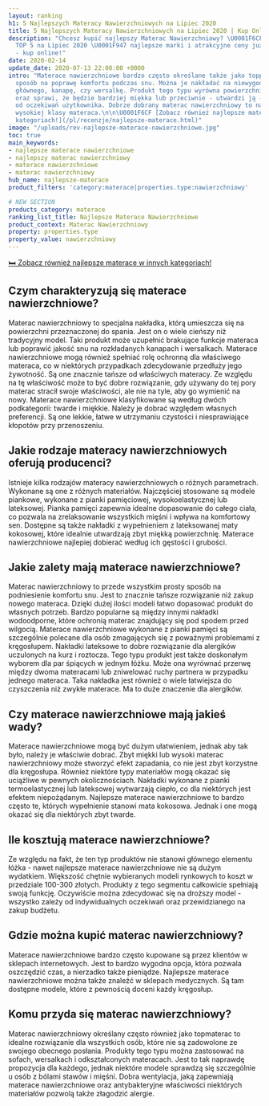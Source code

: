 ```yaml
---
layout: ranking
h1: 5 Najlepszych Materacy Nawierzchniowych na Lipiec 2020
title: 5 Najlepszych Materacy Nawierzchniowych na Lipiec 2020 | Kup Online
description: "Chcesz kupić najlepszy Materac Nawierzchniowy? \U0001F6CF️ Sprawdź Ranking
  TOP 5 na Lipiec 2020 \U0001F947 najlepsze marki i atrakcyjne ceny już od 359 złotych
  - kup online!"
date: 2020-02-14
update_date: 2020-07-13 22:00:00 +0000
intro: "Materace nawierzchniowe bardzo często określane także jako toppery to świetny
  sposób na poprawę komfortu podczas snu. Można je nakładać na niewygodny model materaca
  głównego, kanapę, czy wersalkę. Produkt tego typu wyrówna powierzchnię posłania
  oraz sprawi, że będzie bardziej miękka lub przeciwnie - utwardzi ją - w zależności
  od oczekiwań użytkownika. Dobrze dobrany materac nawierzchniowy to namiastka prawdziwego,
  wysokiej klasy materaca.\n\n\U0001F6CF️ [Zobacz również najlepsze materace w innych
  kategoriach!](/pl/recenzje/najlepsze-materace.html)"
image: "/uploads/rev-najlepsze-materace-nawierzchniowe.jpg"
toc: true
main_keywords:
- najlepsze materace nawierzchniowe
- najlepszy materac nawierzchniowy
- materace nawierzchniowe
- materac nawierzchniowy
hub_name: najlepsze-materace
product_filters: 'category:materace|properties.type:nawierzchniowy'

# NEW SECTION
products_category: materace
ranking_list_title: Najlepsze Materace Nawierzchniowe
product_context: Materac Nawierzchniowy
property: properties.type
property_value: nawierzchniowy
---
```


[🛏️ Zobacz również najlepsze materace w innych kategoriach!](/pl/recenzje/najlepsze-materace.html)

## Czym charakteryzują się materace nawierzchniowe?

Materac nawierzchniowy to specjalna nakładka, którą umieszcza się na powierzchni przeznaczonej do spania. Jest on o wiele cieńszy niż tradycyjny model. Taki produkt może uzupełnić brakujące funkcje materaca lub poprawić jakość snu na rozkładanych kanapach i wersalkach. Materace nawierzchniowe mogą również spełniać rolę ochronną dla właściwego materaca, co w niektórych przypadkach zdecydowanie przedłuży jego żywotność. Są one znacznie tańsze od właściwych materacy. Ze względu na tę właściwość może to być dobre rozwiązanie, gdy używany do tej pory materac stracił swoje właściwości, ale nie na tyle, aby go wymienić na nowy. Materace nawierzchniowe klasyfikowane są według dwóch podkategorii: twarde i miękkie. Należy je dobrać względem własnych preferencji. Są one lekkie, łatwe w utrzymaniu czystości i niesprawiające kłopotów przy przenoszeniu.

## Jakie rodzaje materacy nawierzchniowych oferują producenci?

Istnieje kilka rodzajów materacy nawierzchniowych o różnych parametrach. Wykonane są one z różnych materiałów. Najczęściej stosowane są modele piankowe, wykonane z pianki pamięciowej, wysokoelastycznej lub lateksowej. Pianka pamięci zapewnia idealne dopasowanie do całego ciała, co pozwala na zrelaksowanie wszystkich mięśni i wpływa na komfortowy sen. Dostępne są także nakładki z wypełnieniem z lateksowanej maty kokosowej, które idealnie utwardzają zbyt miękką powierzchnię. Materace nawierzchniowe najlepiej dobierać według ich gęstości i grubości.

## Jakie zalety mają materace nawierzchniowe?

Materac nawierzchniowy to przede wszystkim prosty sposób na podniesienie komfortu snu. Jest to znacznie tańsze rozwiązanie niż zakup nowego materaca. Dzięki dużej ilości modeli łatwo dopasować produkt do własnych potrzeb. Bardzo popularne są między innymi nakładki wodoodporne, które ochronią materac znajdujący się pod spodem przed wilgocią. Materace nawierzchniowe wykonane z pianki pamięci są szczególnie polecane dla osób zmagających się z poważnymi problemami z kręgosłupem. Nakładki lateksowe to dobre rozwiązanie dla alergików uczulonych na kurz i roztocza. Tego typu produkt jest także doskonałym wyborem dla par śpiących w jednym łóżku. Może ona wyrównać przerwę między dwoma materacami lub zniwelować ruchy partnera w przypadku jednego materaca. Taka nakładka jest również o wiele łatwiejsza do czyszczenia niż zwykłe materace. Ma to duże znaczenie dla alergików.

## Czy materace nawierzchniowe mają jakieś wady?

Materace nawierzchniowe mogą być dużym ułatwieniem, jednak aby tak było, należy je właściwie dobrać. Zbyt miękki lub wysoki materac nawierzchniowy może stworzyć efekt zapadania, co nie jest zbyt korzystne dla kręgosłupa. Również niektóre typy materiałów mogą okazać się uciążliwe w pewnych okolicznościach. Nakładki wykonane z pianki termoelastycznej lub lateksowej wytwarzają ciepło, co dla niektórych jest efektem niepożądanym. Najlepsze materace nawierzchniowe to bardzo często te, których wypełnienie stanowi mata kokosowa. Jednak i one mogą okazać się dla niektórych zbyt twarde.

## Ile kosztują materace nawierzchniowe?

Ze względu na fakt, że ten typ produktów nie stanowi głównego elementu łóżka - nawet najlepsze materace nawierzchniowe nie są dużym wydatkiem. Większość chętnie wybieranych modeli rynkowych to koszt w przedziale 100-300 złotych. Produkty z tego segmentu całkowicie spełniają swoją funkcję. Oczywiście można zdecydować się na droższy model - wszystko zależy od indywidualnych oczekiwań oraz przewidzianego na zakup budżetu.

## Gdzie można kupić materac nawierzchniowy?

Materace nawierzchniowe bardzo często kupowane są przez klientów w sklepach internetowych. Jest to bardzo wygodna opcja, która pozwala oszczędzić czas, a nierzadko także pieniądze. Najlepsze materace nawierzchniowe można także znaleźć w sklepach medycznych. Są tam dostępne modele, które z pewnością doceni każdy kręgosłup.

## Komu przyda się materac nawierzchniowy?

Materac nawierzchniowy określany często również jako topmaterac to idealne rozwiązanie dla wszystkich osób, które nie są zadowolone ze swojego obecnego posłania. Produkty tego typu można zastosować na sofach, wersalkach i odkształconych materacach. Jest to tak naprawdę propozycja dla każdego, jednak niektóre modele sprawdzą się szczególnie u osób z bólami stawów i mięśni. Dobra wentylacja, jaką zapewniają materace nawierzchniowe oraz antybakteryjne właściwości niektórych materiałów pozwolą także złagodzić alergie.